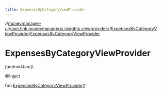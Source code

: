 ```yaml
---
title: ExpensesByCategoryViewProvider
---
```

//[moneymanager-ui](../../../index.html)/[com.tink.moneymanagerui.insights.viewproviders](../index.html)/[ExpensesByCategoryViewProvider](index.html)/[ExpensesByCategoryViewProvider](-expenses-by-category-view-provider.html)



# ExpensesByCategoryViewProvider



[androidJvm]\




@Inject



fun [ExpensesByCategoryViewProvider](-expenses-by-category-view-provider.html)()




